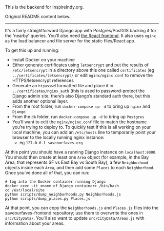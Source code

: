 This is the backend for InspireIndy.org.

Original README content below.

---

It's a fairly straightforward Django app with Postgres/PostGIS backing it for the 'nearby' queries. You'll also need [the React frontend](https://github.com/mikeyk/saveourfaves-frontend). It also uses `nginx` as the load balancer and file server for the static files/React app.

To get this up and running:
* Install Docker on your machine
* Either generate certificates using `letsencrypt` and put the results of `/etc/letsencrypt` in a directory above this one called `certificates` (eg `../certificates/letsencrypt/` or edit `nginx/nginx.conf` to remove the HTTPS/letsencrypt references
* Generate an `htpasswd` formatted file and place it in `../certificates/nginx_auth` (this is used to password-protect the Django admin site; there’s also Django’s standard auth there, but this adds another optional layer.
* From the root folder, run `docker-compose up -d`  to bring up `nginx` and `Django`
* From the `db` folder, run `docker-compose up -d` to bring up `Postgres`
* You’ll want to edit the `nginx/nginx.conf` file to match the hostname you’re trying to deploy to. To quickly test if this is all working on your local machine, you can add an `/etc/hosts` line to temporarily point your browser to the locally running nginx instance:
	* eg  `127.0.0.1 saveourfaves.org`

At this point you should have a running Django instance on `localhost:8000`. You should then create at least one `Area` object (for example, in the Bay Area, that represents SF vs East Bay vs South Bay), a few `Neighborhood`  objects inside each `Area`, and then add some `Places` to each `Neighborhood`. Once you’ve done all of that, you can run:

```
# log into the Docker container running Django
docker exec -it <name of Django container> /bin/bash
cd /usr/local/site
python scripts/dump_neighborhoods.py Neighborhoods.js
python scripts/dump_places.py Places.js
```

At that point, you can copy the `Neighborhoods.js` and `Places.js` files into the saveourfaves-frontend repository; use them to overwrite the ones in `src/CityData/`. You’ll also want to update `src/CityData/Areas.js` with information about your areas.
